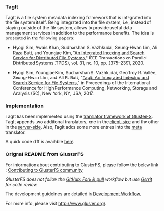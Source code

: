 ### TagIt

TagIt is a file system metadata indexing framework that is integrated into the
file system itself.  Being integrated into the file system, i.e., instead of
staying outside of the file system, allows to provide useful data management
services in addition to the performance benefits.  The idea is presented in the
following papers:

* Hyogi Sim, Awais Khan, Sudharshan S. Vazhkudai, Seung-Hwan Lim, Ali Raza
Butt, and Youngjae Kim, "[An Integrated Indexing and Search Service for
Distributed File Systems](https://doi.org/10.1109/TPDS.2020.2990656),"
IEEE Transactions on Parallel Distributed Systems (TPDS), vol. 31, no. 10, pp.
2375–2391, 2020.

* Hyogi Sim, Youngjae Kim, Sudharshan S. Vazhkudai, Geoffroy R. Vallée,
Seung-Hwan Lim, and Ali R. Butt, "[Tagit: An Integrated Indexing and Search
Service for File Systems](https://doi.org/10.1145/3126908.3126929),"
in Proceedings of the International Conference for High Performance Computing,
Networking, Storage and Analysis (SC), New York, NY, USA, 2017.

### Implementation

TagIt has been implemented using the
[translator framework of GlusterFS](https://glusterdocs-beta.readthedocs.io/en/latest/overview-concepts/translators.html).
TagIt appends two additional translators, one in the
[client-side](https://github.com/sandrain/tagit-gluster/tree/tagit/xlators/features/imess-client/src)
and the other in the
[server-side](https://github.com/sandrain/tagit-gluster/tree/tagit/xlators/features/imess-server/src).
Also, TagIt adds some more entries into the
[meta](https://github.com/sandrain/tagit-gluster/tree/tagit/xlators/meta/src)
translator.

A quick code diff is available [here](https://github.com/sandrain/tagit-gluster/compare/0cd03d6fc98ee103d05fe80887bd471503575723..tagit).

### Orignal README from GlusterFS

For information about contributing to GlusterFS, please follow the below link :
[Contributing to GlusterFS community](http://www.gluster.org/community/documentation/index.php/Main_Page#Contributing_to_the_Gluster_Community)

*GlusterFS does not follow the [GitHub: Fork & pull](https://help.github.com/articles/using-pull-requests/) workflow but use [Gerrit](http://review.gluster.org) for code review.*

The development guidelines are detailed in [Development Workflow.](http://www.gluster.org/community/documentation/index.php/Simplified_dev_workflow)

For more info, please visit http://www.gluster.org/.
